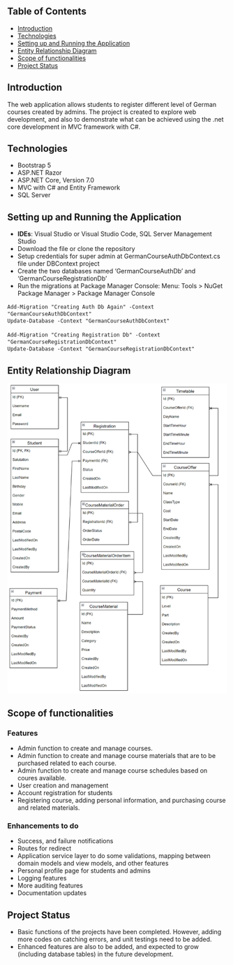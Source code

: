 ## Table of Contents
* [Introduction](#intro)
* [Technologies](#tech)
* [Setting up and Running the Application](#setup)
* [Entity Relationship Diagram](#erd)
* [Scope of functionalities](#sof)
* [Project Status](#ps)

## Introduction
The web application allows students to register different level of German courses created by admins. The project is created to explore web development, and also to demonstrate what can be achieved using the .net core development in MVC framework with C#.

## Technologies
* Bootstrap 5
* ASP.NET Razor
* ASP.NET Core, Version 7.0
* MVC with C# and Entity Framework
* SQL Server

## Setting up and Running the Application
* **IDEs**: Visual Studio or Visual Studio Code, SQL Server Management Studio
* Download the file or clone the repository
* Setup credentials for super admin at GermanCourseAuthDbContext.cs file under DBContext project
* Create the two databases named ‘GermanCourseAuthDb’ and ‘GermanCourseRegistrationDb’
* Run the migrations at Package Manager Console: Menu: Tools > NuGet Package Manager > Package Manager Console
```
Add-Migration "Creating Auth Db Again" -Context "GermanCourseAuthDbContext"
Update-Database -Context "GermanCourseAuthDbContext"

Add-Migration "Creating Registration Db" -Context "GermanCourseRegistrationDbContext"
Update-Database -Context "GermanCourseRegistrationDbContext"
```

## Entity Relationship Diagram
![Entity Relationship Diagram](assets/images/GermanCourseRegistration_ERD.png)

## Scope of functionalities
### Features
* Admin function to create and manage courses.
* Admin function to create and manage course materials that are to be purchased related to each course.
* Admin function to create and manage course schedules based on coures available.
* User creation and management
* Account registration for students
* Registering course, adding personal information, and purchasing course and related materials.

### Enhancements to do
* Success, and failure notifications
* Routes for redirect
* Application service layer to do some validations, mapping between domain models and view models, and other features
* Personal profile page for students and admins
* Logging features
* More auditing features
* Documentation updates

## Project Status
* Basic functions of the projects have been completed. However, adding more codes on catching errors, and unit testings need to be added.
* Enhanced features are also to be added, and expected to grow (including database tables) in the future development.
